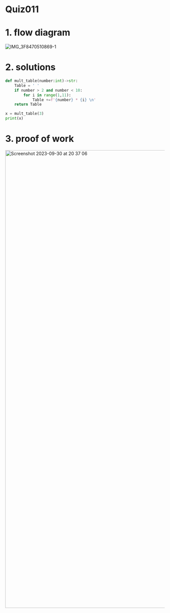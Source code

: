 # Quiz011



# 1. flow diagram


![IMG_3F8470510869-1](https://github.com/Rokyyz/unit-1CS/assets/134658259/96ddd0a1-6dae-493a-b57f-b79cc2b6cc83)



# 2. solutions


```.py
def mult_table(number:int)->str:
    Table = ' '
    if number > 2 and number < 10:
        for i in range(1,11):
            Table +=f'{number} * {i} \n'
    return Table

x = mult_table(3)
print(x)

```
# 3. proof of work

<img width="1440" alt="Screenshot 2023-09-30 at 20 37 06" src="https://github.com/Rokyyz/unit-1CS/assets/134658259/4055161b-cb04-4898-8adb-452ffe94274e">
